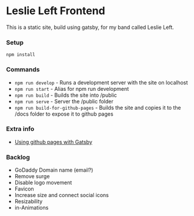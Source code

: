# Leslie Left Frontend

This is a static site, build using gatsby, for my band called Leslie Left.

### Setup

`npm install`

### Commands

* `npm run develop` - Runs a development server with the site on localhost
* `npm run start` - Alias for npm run development
* `npm run build` - Builds the site into /public
* `npm run serve` - Server the /public folder
* `npm run build-for-github-pages` - Builds the site and copies it to the /docs folder to expose it to github pages

### Extra info

* [Using github pages with Gatsby](https://www.gatsbyjs.org/docs/how-gatsby-works-with-github-pages/)

### Backlog

* GoDaddy Domain name (email?)
* Remove surge
* Disable logo movement
* Favicon
* Increase size and connect social icons
* Resizability
* in-Animations
